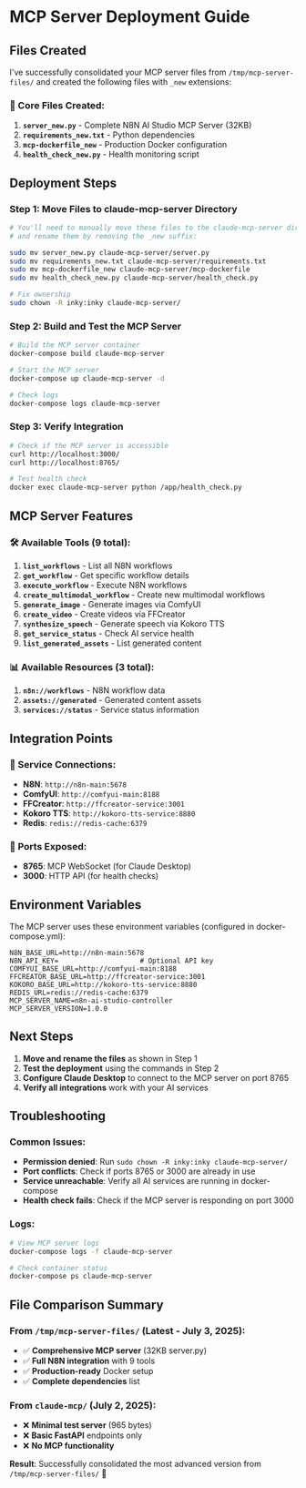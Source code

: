 # MCP Server Deployment Guide

## Files Created

I've successfully consolidated your MCP server files from `/tmp/mcp-server-files/` and created the following files with `_new` extensions:

### 📁 Core Files Created:
1. **`server_new.py`** - Complete N8N AI Studio MCP Server (32KB)
2. **`requirements_new.txt`** - Python dependencies
3. **`mcp-dockerfile_new`** - Production Docker configuration
4. **`health_check_new.py`** - Health monitoring script

## Deployment Steps

### Step 1: Move Files to claude-mcp-server Directory
```bash
# You'll need to manually move these files to the claude-mcp-server directory
# and rename them by removing the _new suffix:

sudo mv server_new.py claude-mcp-server/server.py
sudo mv requirements_new.txt claude-mcp-server/requirements.txt
sudo mv mcp-dockerfile_new claude-mcp-server/mcp-dockerfile
sudo mv health_check_new.py claude-mcp-server/health_check.py

# Fix ownership
sudo chown -R inky:inky claude-mcp-server/
```

### Step 2: Build and Test the MCP Server
```bash
# Build the MCP server container
docker-compose build claude-mcp-server

# Start the MCP server
docker-compose up claude-mcp-server -d

# Check logs
docker-compose logs claude-mcp-server
```

### Step 3: Verify Integration
```bash
# Check if the MCP server is accessible
curl http://localhost:3000/
curl http://localhost:8765/

# Test health check
docker exec claude-mcp-server python /app/health_check.py
```

## MCP Server Features

### 🛠️ Available Tools (9 total):
1. **`list_workflows`** - List all N8N workflows
2. **`get_workflow`** - Get specific workflow details
3. **`execute_workflow`** - Execute N8N workflows
4. **`create_multimodal_workflow`** - Create new multimodal workflows
5. **`generate_image`** - Generate images via ComfyUI
6. **`create_video`** - Create videos via FFCreator
7. **`synthesize_speech`** - Generate speech via Kokoro TTS
8. **`get_service_status`** - Check AI service health
9. **`list_generated_assets`** - List generated content

### 📊 Available Resources (3 total):
1. **`n8n://workflows`** - N8N workflow data
2. **`assets://generated`** - Generated content assets
3. **`services://status`** - Service status information

## Integration Points

### 🔗 Service Connections:
- **N8N**: `http://n8n-main:5678`
- **ComfyUI**: `http://comfyui-main:8188`
- **FFCreator**: `http://ffcreator-service:3001`
- **Kokoro TTS**: `http://kokoro-tts-service:8880`
- **Redis**: `redis://redis-cache:6379`

### 🚀 Ports Exposed:
- **8765**: MCP WebSocket (for Claude Desktop)
- **3000**: HTTP API (for health checks)

## Environment Variables

The MCP server uses these environment variables (configured in docker-compose.yml):

```env
N8N_BASE_URL=http://n8n-main:5678
N8N_API_KEY=                    # Optional API key
COMFYUI_BASE_URL=http://comfyui-main:8188
FFCREATOR_BASE_URL=http://ffcreator-service:3001
KOKORO_BASE_URL=http://kokoro-tts-service:8880
REDIS_URL=redis://redis-cache:6379
MCP_SERVER_NAME=n8n-ai-studio-controller
MCP_SERVER_VERSION=1.0.0
```

## Next Steps

1. **Move and rename the files** as shown in Step 1
2. **Test the deployment** using the commands in Step 2
3. **Configure Claude Desktop** to connect to the MCP server on port 8765
4. **Verify all integrations** work with your AI services

## Troubleshooting

### Common Issues:
- **Permission denied**: Run `sudo chown -R inky:inky claude-mcp-server/`
- **Port conflicts**: Check if ports 8765 or 3000 are already in use
- **Service unreachable**: Verify all AI services are running in docker-compose
- **Health check fails**: Check if the MCP server is responding on port 3000

### Logs:
```bash
# View MCP server logs
docker-compose logs -f claude-mcp-server

# Check container status
docker-compose ps claude-mcp-server
```

## File Comparison Summary

### From `/tmp/mcp-server-files/` (Latest - July 3, 2025):
- ✅ **Comprehensive MCP server** (32KB server.py)
- ✅ **Full N8N integration** with 9 tools
- ✅ **Production-ready** Docker setup
- ✅ **Complete dependencies** list

### From `claude-mcp/` (July 2, 2025):
- ❌ **Minimal test server** (965 bytes)
- ❌ **Basic FastAPI** endpoints only
- ❌ **No MCP functionality**

**Result**: Successfully consolidated the most advanced version from `/tmp/mcp-server-files/` 🎉
